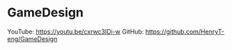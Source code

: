 # GameDesign

YouTube: https://youtu.be/cxrwc3IDi-w
GitHub: https://github.com/HenryT-eng/GameDesign